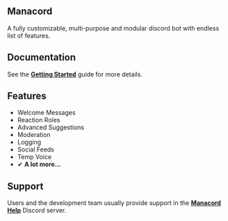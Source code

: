 ## Manacord

A fully customizable, multi-purpose and modular discord bot with endless list of features.

## Documentation

See the **[Getting Started](/getting-started)** guide for more details.

## Features

- Welcome Messages
- Reaction Roles
- Advanced Suggestions
- Moderation
- Logging
- Social Feeds
- Temp Voice
- ✔ **A lot more...**

## Support

Users and the development team usually provide support in the **[Manacord Help](https://dc.manacord.xyz)** Discord server.
